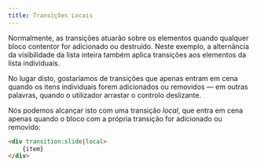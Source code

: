 ```yaml
---
title: Transições Locais
---
```


Normalmente, as transições atuarão sobre os elementos quando qualquer bloco contentor for adicionado ou destruído. Neste exemplo, a alternância da visibilidade da lista inteira também aplica transições aos elementos da lista individuais.

No lugar disto, gostaríamos de transições que apenas entram em cena quando os itens individuais forem adicionados ou removidos — em outras palavras, quando o utilizador arrastar o controlo deslizante.

Nós podemos alcançar isto com uma transição *local*, que entra em cena apenas quando o bloco com a própria transição for adicionado ou removido:

```html
<div transition:slide|local>
	{item}
</div>
```
